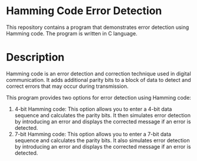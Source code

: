 # Hamming Code Error Detection

This repository contains a program that demonstrates error detection using Hamming code. The program is written in C language.

# Description

Hamming code is an error detection and correction technique used in digital communication. It adds additional parity bits to a block of data to detect and correct errors that may occur during transmission.

This program provides two options for error detection using Hamming code:

   1) 4-bit Hamming code: This option allows you to enter a 4-bit data sequence and calculates the parity bits. It then simulates error detection by introducing an error and displays the corrected message if an error is detected.
   2) 7-bit Hamming code: This option allows you to enter a 7-bit data sequence and calculates the parity bits. It also simulates error detection by introducing an error and displays the corrected message if an error is detected.
